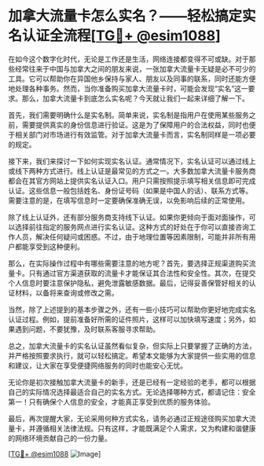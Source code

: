 # 加拿大流量卡怎么实名？——轻松搞定实名认证全流程[[TG💪+ @esim1088](https://t.me/s/esim1088)]

在如今这个数字化时代，无论是工作还是生活，网络连接都变得不可或缺。对于那些经常往来于中国与加拿大之间的朋友来说，一张加拿大流量卡无疑是必不可少的工具。它可以帮助你在异国他乡保持与家人、朋友以及同事的联系，同时还能方便地处理各种事务。然而，当你准备购买加拿大流量卡时，可能会发现“实名”这一要求。那么，加拿大流量卡到底怎么实名呢？今天就让我们一起来详细了解一下。

首先，我们需要明确什么是实名制。简单来说，实名制是指用户在使用某些服务之前，需要提供真实的身份信息进行验证。这是为了保障用户的合法权益，同时也便于相关部门对市场进行有效监管。对于加拿大流量卡而言，实名制同样是一项必要的规定。

接下来，我们来探讨一下如何实现实名认证。通常情况下，实名认证可以通过线上或线下两种方式进行。线上认证是最常见的方式之一。大多数加拿大流量卡服务商都会在其官方网站上提供实名认证入口。用户只需按照提示填写相关信息即可完成认证。这些信息一般包括姓名、身份证号码（如果是中国人的话）、联系方式等。需要注意的是，在填写信息时一定要确保准确无误，以免影响后续的正常使用。

除了线上认证外，还有部分服务商支持线下认证。如果你更倾向于面对面操作，可以选择前往指定的服务网点进行实名认证。这种方式的好处在于你可以直接咨询工作人员，解决任何疑问或困惑。不过，由于地理位置等因素限制，可能并非所有用户都能享受到这种便利。

那么，在实际操作过程中有哪些需要注意的地方呢？首先，要选择正规渠道购买流量卡。只有通过官方渠道获取的流量卡才能保证其合法性和安全性。其次，在提交个人信息时要注意保护隐私，避免泄露敏感数据。最后，记得妥善保管好相关的认证材料，以备将来查询或修改之需。

当然，除了上述提到的基本步骤之外，还有一些小技巧可以帮助你更好地完成实名认证过程。例如，提前准备好所需的证件照片，这样可以加快填写速度；另外，如果遇到问题，不要犹豫，及时联系客服寻求帮助。

总之，加拿大流量卡的实名认证虽然看似复杂，但实际上只要掌握了正确的方法，并严格按照要求执行，就可以轻松搞定。希望本文能够为大家提供一些实用的信息和建议，让大家在享受便捷网络服务的同时也能安心无忧。

无论你是初次接触加拿大流量卡的新手，还是已经有一定经验的老手，都可以根据自己的实际情况选择最适合自己的实名方式。无论选择哪种方式，都请记住：安全第一！只有确保个人信息的安全，才能真正享受到优质的服务体验。

最后，再次提醒大家，无论采用何种方式实名，请务必通过正规途径购买加拿大流量卡，并遵循相关法律法规。只有这样，才能既满足个人需求，又为构建和谐健康的网络环境贡献自己的一份力量。

[[TG💪+ @esim1088](https://t.me/s/esim1088) ![Image](https://i.postimg.cc/4NQfJmqS/Snipaste-2025-05-13-00-14-12.png)]